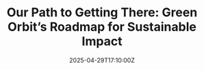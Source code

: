 ---
title: 'Our Path to Getting There: Green Orbit’s Roadmap for Sustainable Impact'
linkTitle: 'Our Path to Getting There: Green Orbit’s Roadmap for Sustainable Impact'
date: '2025-04-29T17:10:00Z'
weight: 1
description: Green Orbit aims to drive sustainability in the space industry through
  cultural shifts, policy advocacy, innovative funding, systems change tools, and
  cross-sector collaboration, fostering a greener and more equitable future.
draft: false
ref: our-path-to-getting-there-green-orbits-roadmap-for-sustainable-impact
---